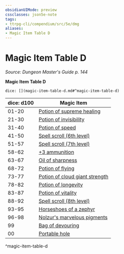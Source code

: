 ```yaml
---
obsidianUIMode: preview
cssclasses: json5e-note
tags:
- ttrpg-cli/compendium/src/5e/dmg
aliases:
- Magic Item Table D
---
```

# Magic Item Table D
*Source: Dungeon Master's Guide p. 144* 

**Magic Item Table D**

`dice: [](magic-item-table-d.md#^magic-item-table-d)`

| dice: d100 | Magic Item |
|------------|------------|
| 01-20 | [Potion of supreme healing](/3-Mechanics/CLI/items/potion-of-supreme-healing-xdmg.md) |
| 21-30 | [Potion of invisibility](/3-Mechanics/CLI/items/potion-of-invisibility-xdmg.md) |
| 31-40 | [Potion of speed](/3-Mechanics/CLI/items/potion-of-speed-xdmg.md) |
| 41-50 | [Spell scroll (6th level)](/3-Mechanics/CLI/items/spell-scroll-level-6-xdmg.md) |
| 51-57 | [Spell scroll (7th level)](/3-Mechanics/CLI/items/spell-scroll-level-7-xdmg.md) |
| 58-62 | [+3 ammunition](/3-Mechanics/CLI/items/3-ammunition-xdmg.md) |
| 63-67 | [Oil of sharpness](/3-Mechanics/CLI/items/oil-of-sharpness-xdmg.md) |
| 68-72 | [Potion of flying](/3-Mechanics/CLI/items/potion-of-flying-xdmg.md) |
| 73-77 | [Potion of cloud giant strength](/3-Mechanics/CLI/items/potion-of-cloud-giant-strength-xdmg.md) |
| 78-82 | [Potion of longevity](/3-Mechanics/CLI/items/potion-of-longevity-xdmg.md) |
| 83-87 | [Potion of vitality](/3-Mechanics/CLI/items/potion-of-vitality-xdmg.md) |
| 88-92 | [Spell scroll (8th level)](/3-Mechanics/CLI/items/spell-scroll-level-8-xdmg.md) |
| 93-95 | [Horseshoes of a zephyr](/3-Mechanics/CLI/items/horseshoes-of-a-zephyr-xdmg.md) |
| 96-98 | [Nolzur's marvelous pigments](/3-Mechanics/CLI/items/nolzurs-marvelous-pigments-xdmg.md) |
| 99 | [Bag of devouring](/3-Mechanics/CLI/items/bag-of-devouring-xdmg.md) |
| 00 | [Portable hole](/3-Mechanics/CLI/items/portable-hole-xdmg.md) |
^magic-item-table-d